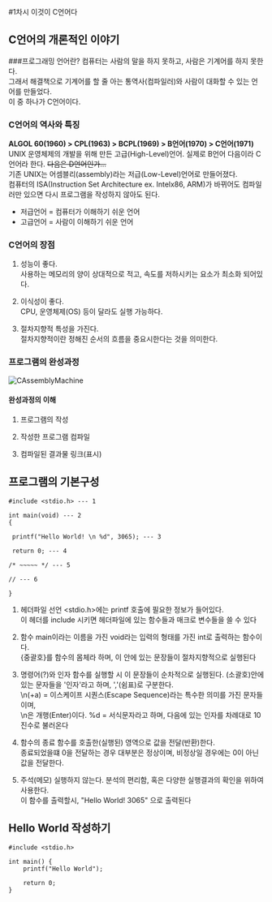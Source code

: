 #1차시 이것이 C언어다

## C언어의 개론적인 이야기

###프로그래밍 언어란?
컴퓨터는 사람의 말을 하지 못하고, 사람은 기계어를 하지 못한다.  
그래서 해결책으로 기계어를 할 줄 아는 통역사(컴파일러)와 사람이 대화할 수 있는 언어를 만들었다.  
이 중 하나가 C언어이다.

### C언어의 역사와 특징
**ALGOL 60(1960) > CPL(1963) > BCPL(1969) > B언어(1970) > C언어(1971)**  
UNIX 운영체제의 개발을 위해 만든 고급(High-Level)언어. 실제로 B언어 다음이라 C언어라 한다. ~~다음은 D언어인가...~~  
기존 UNIX는 어셈블리(assembly)라는 저급(Low-Level)언어로 만들어졌다.  
컴퓨터의 ISA(Instruction Set Architecture ex. Intelx86, ARM)가 바뀌어도 컴파일러만 있으면 다시 프로그램을 작성하지 않아도 된다.

* 저급언어 = 컴퓨터가 이해하기 쉬운 언어
* 고급언어 = 사람이 이해하기 쉬운 언어

### C언어의 장점

1. 성능이 좋다.  
사용하는 메모리의 양이 상대적으로 적고, 속도를 저하시키는 요소가 최소화 되어있다.

2. 이식성이 좋다.  
CPU, 운영체제(OS) 등이 달라도 실행 가능하다.

3. 절차지향적 특성을 가진다.  
절차지향적이란 정해진 순서의 흐름을 중요시한다는 것을 의미한다.

### 프로그램의 완성과정

![CAssemblyMachine](https://github.com/Manicarus/BJCloud/blob/master/Image/CAssemblyMachine.png)

#### 완성과정의 이해
1. 프로그램의 작성

2. 작성한 프로그램 컴파일

3. 컴파일된 결과물 링크(표시)

## 프로그램의 기본구성

    #include <stdio.h> --- 1

    int main(void) --- 2 
    {
    
     printf("Hello World! \n %d", 3065); --- 3
     
     return 0; --- 4
     
    /* ~~~~~ */ --- 5
    
    // --- 6
    
    }

1. 헤더파일 선언
<stdio.h>에는 printf 호출에 필요한 정보가 들어있다.  
이 헤더를 include 시키면 헤더파일에 있는 함수들과 매크로 변수들을 쓸 수 있다

2. 함수
main이라는 이름을 가진 void라는 입력의 형태를 가진 int로 출력하는 함수이다.  
{중괄호}를 함수의 몸체라 하며, 이 안에 있는 문장들이 절차지향적으로 실행된다

3. 명령어(?)와 인자
함수를 실행할 시 이 문장들이 순차적으로 실행된다. (소괄호)안에 있는 문자들을 '인자'라고 하며, ','(쉼표)로 구분한다.  
\n(+a) = 이스케이프 시퀀스(Escape Sequence)라는 특수한 의미를 가진 문자들이며,  
\n은 개행(Enter)이다. %d = 서식문자라고 하며, 다음에 있는 인자를 차례대로 10진수로 불러온다

4. 함수의 종료
함수를 호출한(실행된) 영역으로 값을 전달(반환)한다.  
종료되었을떄 0을 전달하는 경우 대부분은 정상이며, 비정상일 경우에는 0이 아닌 값을 전달한다.
 
5. 주석(메모)
실행하지 않는다. 분석의 편리함, 혹은 다양한 실행결과의 확인을 위하여 사용한다.  
이 함수를 출력할시, "Hello World! 3065" 으로 출력된다

## Hello World 작성하기

    #include <stdio.h>
    
    int main() {
        printf("Hello World");
    	
        return 0;
    }
